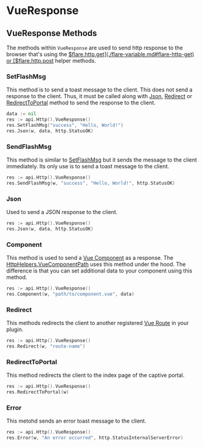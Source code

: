 # VueResponse

## VueResponse Methods

The methods within `VueResponse` are used to send http response to the browser that's using the [$flare.http.get](./flare-variable.md#flare-http-get) or [$flare.http.post](./flare-variable.md#flare-http-post) helper methods.

### SetFlashMsg

This method is to send a toast message to the client. This does not send a response to the client.
Thus, it must be called along with [Json](#json), [Redirect](#redirect) or
[RedirectToPortal](#redirecttoportal) method to send the response to the client.

```go
data := nil
res := api.Http().VueResponse()
res.SetFlashMsg("success", "Hello, World!")
res.Json(w, data, http.StatusOK)
```

### SendFlashMsg

This method is similar to [SetFlashMsg](#setflashmsg) but it sends the message to the client immediately. Its only use is to send a toast message to the client.

```go
res := api.Http().VueResponse()
res.SendFlashMsg(w, "success", "Hello, World!", http.StatusOK)
```

### Json

Used to send a JSON response to the client.

```go
res := api.Http().VueResponse()
res.Json(w, data, http.StatusOK)
```

### Component

This method is used to send a [Vue Component](../guides/vue-components.md) as a response. The [HttpHelpers.VueComponentPath](./http-helpers.md#vuecomponentpath) uses this method under the hood.
The difference is that you can set additional data to your component using this method.

```go
res := api.Http().VueResponse()
res.Component(w, "path/to/component.vue", data)
```

### Redirect

This methods redirects the client to another registered [Vue Route](../guides/routes-and-links.md) in your plugin.

```go
res := api.Http().VueResponse()
res.Redirect(w, "route-name")
```

### RedirectToPortal

This method redirects the client to the index page of the captive portal.

```go
res := api.Http().VueResponse()
res.RedirectToPortal(w)
```

### Error

This metohd sends an error toast message to the client.

```go
res := api.Http().VueResponse()
res.Error(w, "An error occurred", http.StatusInternalServerError)
```
